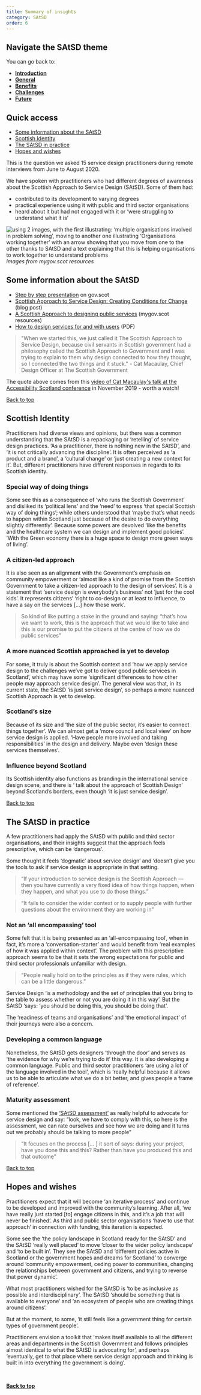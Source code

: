 ```yaml
---
title: Summary of insights
category: SAtSD
order: 6
---
```



<div class="nav-panel-alt">
   <h2>Navigate the SAtSD theme</h2>
   <p style="margin-bottom: 0">You can go back to:</p>
   <ul>
      <li><a href="/practitioner-stories/SAtSD/intro"><strong>Introduction</strong></a></li>
      <li><a href="/practitioner-stories/SAtSD/general"><strong>General</strong></a></li>
      <li><a href="/practitioner-stories/SAtSD/benefits"><strong>Benefits</strong></a></li>
      <li><a href="/practitioner-stories/SAtSD/challenges"><strong>Challenges</strong></a></li>
      <li><a href="/practitioner-stories/SAtSD/future"><strong>Future</strong></a></li>
   </ul>
</div>

<h2 class="top-line-alt">Quick access</h2>

- [Some information about the SAtSD](#informations-about-satsd)
- [Scottish Identity](#scottish-identity)
- [The SAtSD in practice](#in-practice)
- [Hopes and wishes](#hopes-and-wishes)


This is the question we asked 15 service design practitioners during remote interviews from June to August 2020.

We have spoken with practitioners who had different degrees of awareness about the Scottish Approach to Service Design (SAtSD). 
Some of them had:

- contributed to its development to varying degrees
- practical experience using it with public and third sector organisations
- heard about it but had not engaged with it or ‘were struggling to understand what it is’


![using 2 images, with the first illustrating: ‘multiple organisations involved in problem solving’, moving to another one illustrating ‘Organisations working together’ with an arrow showing that you move from one to the other thanks to SAtSD and a text explaining that this is helping organisations to work together to understand problems](/practitioner-stories/images/SAtSD/satsd-medium-post.jpg)
_Images from mygov.scot resources_

<h2 class="top-line-alt" id="informations-about-satsd">Some information about the SAtSD</h2>
<ul>
<li><a href="https://www.gov.scot/publications/the-scottish-approach-to-service-design/pages/about-this-resource/" target="_blank">Step by step presentation</a> on gov.scot</li>
<li><a href="https://blogs.gov.scot/digital/2019/07/03/scottish-approach-to-service-design-creating-conditions-for-change" target="_blank">Scottish Approach to Service Design: Creating Conditions for Change</a> (blog post)</li>
<li><a href="https://resources.mygov.scot/37f87d5/designing-public-services-in-scotland/why-we-need-design-for-public-services-in-scotland/a-scottish-approach-to-design-for-public-services" target="_blank">A Scottish Approach to designing public services</a> (mygov.scot resources)</li>
<li><a href="/practitioner-stories/images/SAtSD/SAtSD.pdf" target="_blank">How to design services for and with users</a> (PDF)</li>
</ul>

<blockquote>
<p> "When we started this, we just called it The Scottish Approach to Service Design, because civil servants in Scottish government had a philosophy called the Scottish Approach to Government and I was trying to explain to them why design connected to how they thought, so I connected the two things and it stuck." - Cat Macaulay, Chief Design Officer at The Scottish Government</p>
</blockquote>

<p>The quote above comes from this <a href="https://accessibility.scot/accessible-public-services-are-we-there-yet/" target="_blank">video of Cat Macaulay's talk at the Accessibility Scotland conference</a> in November 2019 - worth a watch!</p>
<a class="button-alt" href="#">Back to top</a>


<h2 class="top-line-alt" id="scottish-identity">Scottish Identity</h2>

Practitioners had diverse views and opinions, but there was a common understanding that the SAtSD is a repackaging or ‘retelling’ of service design practices. ‘As a practitioner, there is nothing new in the SAtSD’, and ‘it is not critically advancing the discipline’. It is often perceived as ‘a product and a brand’, a ‘cultural change’ or ‘just creating a new context for it’. But, different practitioners have different responses in regards to its Scottish identity.

### Special way of doing things

Some see this as a consequence of ‘who runs the Scottish Government’ and disliked its ‘political lens’ and the ‘need’ to express ‘that special Scottish way of doing things’; while others understood that ‘maybe that’s what needs to happen within Scotland just because of the desire to do everything slightly differently’. Because some powers are devolved ‘like the benefits and the healthcare system we can design and implement good policies’. ‘With the Green economy there is a huge space to design more green ways of living’.

### A citizen-led approach

It is also seen as an alignment with the Government’s emphasis on community empowerment or ‘almost like a kind of promise from the Scottish Government to take a citizen-led approach to the design of services’. It is a statement that ‘service design is everybody’s business’ not ‘just for the cool kids’. It represents citizens’ ‘right to co-design or at least to influence, to have a say on the services […] how those work’.
> So kind of like putting a stake in the ground and saying: “that’s how we want to work, this is the approach that we would like to take and this is our promise to put the citizens at the centre of how we do public services”

### A more nuanced Scottish approached is yet to develop

For some, it truly is about the Scottish context and ‘how we apply service design to the challenges we’ve got to deliver good public services in Scotland’, which may have some ‘significant differences to how other people may approach service design’.
The general view was that, in its current state, the SAtSD ‘is just service design’, so perhaps a more nuanced Scottish Approach is yet to develop.

### Scotland’s size

Because of its size and ‘the size of the public sector, it’s easier to connect things together’. We can almost get a ‘more council and local view’ on how service design is applied. ‘Have people more involved and taking responsibilities’ in the design and delivery. Maybe even ‘design these services themselves’.

### Influence beyond Scotland

Its Scottish identity also functions as branding in the international service design scene, and there is ‘ talk about the approach of Scottish Design’ beyond Scotland’s borders, even though ‘it is just service design’.

<a class="button-alt" href="#">Back to top</a>

<h2 class="top-line-alt" id="in-practice">The SAtSD in practice</h2>

A few practitioners had apply the SAtSD with public and third sector organisations, and their insights suggest that the approach feels prescriptive, which can be ‘dangerous’.

Some thought it feels ‘dogmatic’ about service design’ and ‘doesn’t give you the tools to ask if service design is appropriate in that setting.

> “If your introduction to service design is the Scottish Approach — then you have currently a very fixed idea of how things happen, when they happen, and what you use to do those things.”


>“It fails to consider the wider context or to supply people with further questions about the environment they are working in”

### Not an ‘all encompassing’ tool
Some felt that it is being presented as an ‘all-encompassing tool’, when in fact, it’s more a ‘conversation-starter’ and would benefit from ‘real examples of how it was applied within context’. The problem with this prescriptive approach seems to be that it sets the wrong expectations for public and third sector professionals unfamiliar with design.

> “People really hold on to the principles as if they were rules, which can be a little dangerous.”

Service Design ‘is a methodology and the set of principles that you bring to the table to assess whether or not you are doing it in this way’. But the SAtSD ‘says: ‘you should be doing this, you should be doing that’.

The ‘readiness of teams and organisations’ and ‘the emotional impact’ of their journeys were also a concern.

### Developing a common language

Nonetheless, the SAtSD gets designers ‘through the door’ and serves as ‘the evidence for why we’re trying to do it’ this way. It is also developing a common language. Public and third sector practitioners ‘are using a lot of the language involved in the tool’, which is ‘really helpful because it allows us to be able to articulate what we do a bit better, and gives people a frame of reference’.

### Maturity assessment

Some mentioned the <a href="https://www.gov.scot/publications/the-scottish-approach-to-service-design/pages/maturity-assessment/" target="_blank">‘SAtSD assessment’</a> as really helpful to advocate for service design and say: “look, we have to comply with this, so here is the assessment, we can rate ourselves and see how we are doing and it turns out we probably should be talking to more people”
> “It focuses on the process [… ] it sort of says: during your project, have you done this and this? Rather than have you produced this and that outcome”

<a class="button-alt" href="#">Back to top</a>

<h2 class="top-line-alt" id="hopes-and-wishes">Hopes and wishes</h2>
Practitioners expect that it will become ‘an iterative process’ and continue to be developed and improved with the community’s learning. After all, ‘we have really just started [to] engage citizens in this, and it’s a job that will never be finished’. As third and public sector organisations ‘have to use that approach’ in connection with funding, this iteration is expected.

Some see the ‘the policy landscape in Scotland ready for the SAtSD’ and the SAtSD ‘really well placed’ to move ‘closer to the wider policy landscape’ and ‘to be built in’. They see the SAtSD and ‘different policies active in Scotland or the government hopes and dreams for Scotland’ to converge around ‘community empowerment, ceding power to communities, changing the relationships between government and citizens, and trying to reverse that power dynamic’.

What most practitioners wished for the SAtSD is ‘to be as inclusive as possible and interdisciplinary’. The SAtSD ‘should be something that is available to everyone’ and ‘an ecosystem of people who are creating things around citizens’.

But at the moment, to some, ‘it still feels like a government thing for certain types of government people’.

Practitioners envision a toolkit that ‘makes itself available to all the different areas and departments in the Scottish Government and follows principles almost identical to what the SAtSD is advocating for’, and perhaps ‘eventually, get to that place where service design approach and thinking is built in into everything the government is doing’.


<br>


<p><a href="#"><strong>Back to top</strong></a></p>


<!--

<a href="" target="_blank"></a>

-->